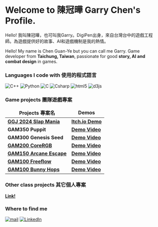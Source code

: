 <h1>Welcome to 陳冠曄 Garry Chen's Profile.</h1>

<p>Hello! 我叫陳冠曄，也可叫我Garry。DigiPen出身，來自台灣台中的遊戲工程師。為遊戲提供好的故事、AI和遊戲機制是我的熱情。</p>
<p>Hello! My name is Chen Guan-Ye but you can call me Garry. Game developer from <b>Taichung, Taiwan</b>, passionate for good <b>story, AI and combat design</b> in games. </p>
<h3>Languages I code with 使用的程式語言</h3>
<p>
  <img alt="C++" src="https://img.shields.io/badge/-C++-00599C?style=flat-square&logo=c%2B%2B&logoColor=white" />
  <img alt="Python" src="https://img.shields.io/badge/-Python-3776AB?style=flat-square&logo=python&logoColor=white" />
  <img alt="C" src="https://img.shields.io/badge/-C-A8B9CC?style=flat-square&logo=c&logoColor=white" />
  <img alt="Csharp" src="https://img.shields.io/badge/C%23-239120?style=flat-square&logo=c-sharp&logoColor=white" />
  <img alt="html5" src="https://img.shields.io/badge/-HTML5-E34F26?style=flat-square&logo=html5&logoColor=white" />
  <img alt="d3js" src="https://img.shields.io/badge/-D3.js-F9A03C?style=flat-square&logo=d3.js&logoColor=white" />
</p>

<h3>Game projects 團隊遊戲專案</h3>
<table>
  <thead align="center">
    <tr border: none;>
      <td><b>Projects 專案名</b></td>
      <td><b>Demos</b></td>
  </thead>
  <tbody>
    <tr>
      <td><a href="https://github.com/IIcyTundra/Untitiled_GGJ2024"><b>GGJ 2024 Slap Mania</b></a></td>
      <td><a href="https://garrychen.itch.io/slap-mania-ggj2024"><b>Itch.io Demo</b></a></td>
    </tr>
    <tr>
      <td><b>GAM350 Puppit</b></a></td>
      <td><a href="https://youtu.be/lhPkY4kuXYA"><b>Demo Video</b></a></td>
    </tr>
    <tr>
      <td><b>GAM300 Genesis Seed</b></a></td>
      <td><a href="https://youtu.be/0KnkCVKGIIs"><b>Demo Video</b></a></td>
    </tr>
    <tr>
      <td><a href="https://github.com/ChenGarry/GAM200_CoreRGB"><b>GAM200 CoreRGB</b></a></td>
      <td><a href="https://youtu.be/wZfhKU2dswQ"><b>Demo Video</b></a></td>
    </tr>
    <tr>
      <td><a href="https://github.com/ChenGarry/GAM150_ArcaneEscape"><b>GAM150 Arcane Escape</b></a></td>
      <td><a href="https://youtu.be/kTYDAe2NLkc"><b>Demo Video</b></a></td>
    </tr>
    <tr>
      <td><a href="https://github.com/ChenGarry/GAM100_Freeflow"><b>GAM100 Freeflow</b></a></td>
      <td><a href="https://youtu.be/tOwg3v_gdlI"><b>Demo Video</b></a></td>
    </tr>
    <tr>
      <td><a href="https://github.com/ChenGarry/GAM100_Bunny"><b>GAM100 Bunny Hops</b></a></td>
      <td><a href="https://youtu.be/tOwg3v_gdlI"><b>Demo Video</b></a></td>
    </tr>
  </tbody>
</table>
<h3>Other class projects 其它個人專案</h3>
<td><a href="https://github.com/ChenGarry/class_projects"><b>Link!</b></a></td>
<h3>Where to find me</h3>
<p><a href="mailto:chen.garry81611@gmail.com" target="_blank"><img alt="mail" src="https://img.shields.io/badge/chen.garry81611-EA4335.svg?&style=flat&logo=gmail&logoColor=white" /></a> <a href="www.linkedin.com/in/
garry-chen-235738202" target="_blank"><img alt="LinkedIn" src="https://img.shields.io/badge/garrychen-%230077B5.svg?&style=flat&logo=linkedin&logoColor=white" /></a>
</p>
